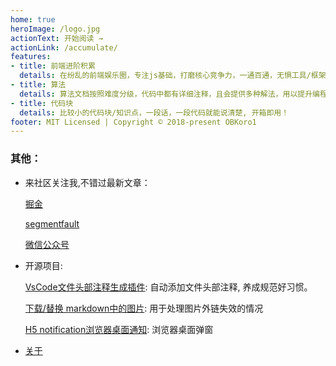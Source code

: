 ```yaml
---
home: true
heroImage: /logo.jpg
actionText: 开始阅读 →
actionLink: /accumulate/
features:
- title: 前端进阶积累
  details: 在纷乱的前端娱乐圈，专注js基础，打磨核心竞争力，一通百通，无惧工具/框架变迁。
- title: 算法
  details: 算法文档按照难度分级，代码中都有详细注释，且会提供多种解法，用以提升编程能力和逻辑能力比较有效的一种方式。
- title: 代码块
  details: 比较小的代码块/知识点，一段话，一段代码就能说清楚, 开箱即用！
footer: MIT Licensed | Copyright © 2018-present OBKoro1
---
```

### 其他：

* 来社区关注我,不错过最新文章：

    [掘金](https://juejin.im/user/58714f0eb123db4a2eb95372/posts)
 
    [segmentfault](https://segmentfault.com/u/obkoro1/articles)
    
    [微信公众号](https://github.com/OBKoro1/articleImg_src/blob/master/juejin/1631b6f52f7e7015.jpeg?raw=true)

* 开源项目:

    [VsCode文件头部注释生成插件](https://github.com/OBKoro1/koro1FileHeader): 自动添加文件头部注释, 养成规范好习惯。

    [下载/替换 markdown中的图片](https://github.com/OBKoro1/markdown-img-down-site-change): 用于处理图片外链失效的情况

    [H5 notification浏览器桌面通知](https://github.com/OBKoro1/notification-Koro1): 浏览器桌面弹窗
* [关于](/about.html)

